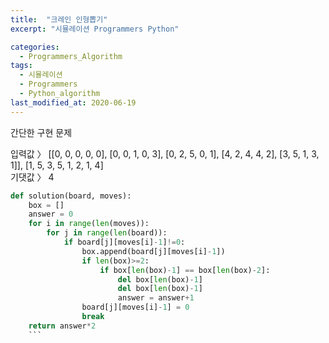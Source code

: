 ```yaml
---
title:  "크레인 인형뽑기"
excerpt: "시뮬레이션 Programmers Python"

categories:
  - Programmers_Algorithm
tags:
  - 시뮬레이션
  - Programmers
  - Python_algorithm
last_modified_at: 2020-06-19
---
```

간단한 구현 문제

입력값 〉	[[0, 0, 0, 0, 0], [0, 0, 1, 0, 3], [0, 2, 5, 0, 1], [4, 2, 4, 4, 2], [3, 5, 1, 3, 1]], [1, 5, 3, 5, 1, 2, 1, 4]  
기댓값 〉	4  

```python
def solution(board, moves):
    box = []
    answer = 0
    for i in range(len(moves)):
        for j in range(len(board)):
            if board[j][moves[i]-1]!=0:
                box.append(board[j][moves[i]-1])
                if len(box)>=2:
                    if box[len(box)-1] == box[len(box)-2]:
                        del box[len(box)-1]
                        del box[len(box)-1]
                        answer = answer+1
                board[j][moves[i]-1] = 0
                break
    return answer*2
    ```

